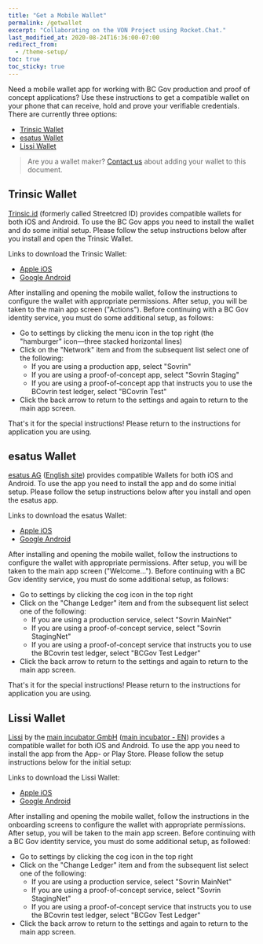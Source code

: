 ```yaml
---
title: "Get a Mobile Wallet"
permalink: /getwallet
excerpt: "Collaborating on the VON Project using Rocket.Chat."
last_modified_at: 2020-08-24T16:36:00-07:00
redirect_from:
  - /theme-setup/
toc: true
toc_sticky: true
---
```


Need a mobile wallet app for working with BC Gov production and proof of concept applications? Use these instructions to get a compatible wallet on your phone that can receive, hold and prove your verifiable credentials. There are currently three options:

- [Trinsic Wallet](#trinsic-wallet)
- [esatus Wallet](#esatus-wallet)
- [Lissi Wallet](#lissi-wallet)

> Are you a wallet maker?  [Contact us](mailto:swcurran@cloudcompass.ca,john.jordan@gov.bc.ca?subject=Contributing%20to%20VON) about adding your wallet to this document.

## Trinsic Wallet

[Trinsic.id](https://trinsic.id) (formerly called Streetcred ID) provides compatible wallets for both iOS and Android. To use the BC Gov apps you need to install the wallet and do some initial setup. Please follow the setup instructions below after you install and open the Trinsic Wallet.

Links to download the Trinsic Wallet:

- [Apple iOS](https://apps.apple.com/us/app/streetcred-identity-agent/id1475160728)
- [Google Android](https://play.google.com/store/apps/details?id=id.streetcred.apps.mobile)

After installing and opening the mobile wallet, follow the instructions to configure the wallet with appropriate permissions. After setup, you will be taken to the main app screen ("Actions"). Before continuing with a BC Gov identity service, you must do some additional setup, as follows:

- Go to settings by clicking the menu icon in the top right (the "hamburger" icon&mdash;three stacked horizontal lines)
- Click on the "Network" item and from the subsequent list select one of the following:
  - If you are using a production app, select "Sovrin"
  - If you are using a proof-of-concept app, select "Sovrin Staging"
  - If you are using a proof-of-concept app that instructs you to use the BCovrin test ledger, select "BCovrin Test"
- Click the back arrow to return to the settings and again to return to the main app screen.

That's it for the special instructions! Please return to the instructions for application you are using.

## esatus Wallet

[esatus AG](https://esatus.com) ([English site](https://esatus.com/?lang=en)) provides compatible Wallets for both iOS and Android. To use the app you need to install the app and do some initial setup. Please follow the setup instructions below after you install and open the esatus app.

Links to download the esatus Wallet:

- [Apple iOS](https://apps.apple.com/ca/app/esatus-wallet/id1496769057)
- [Google Android](https://play.google.com/store/apps/details?id=com.esatus.wallet)

After installing and opening the mobile wallet, follow the instructions to configure the wallet with appropriate permissions. After setup, you will be taken to the main app screen ("Welcome..."). Before continuing with a BC Gov identity service, you must do some additional setup, as follows:

- Go to settings by clicking the cog icon in the top right
- Click on the "Change Ledger" item and from the subsequent list select one of the following:
  - If you are using a production service, select "Sovrin MainNet"
  - If you are using a proof-of-concept service, select "Sovrin StagingNet"
  - If you are using a proof-of-concept service that instructs you to use the BCovrin test ledger, select "BCGov Test Ledger"
- Click the back arrow to return to the settings and again to return to the main app screen.

That's it for the special instructions! Please return to the instructions for application you are using.

## Lissi Wallet

[Lissi](https://lissi.id/) by the [main incubator GmbH](https://main-incubator.com/) ([main incubator - EN](https://main-incubator.com/en/home/)) provides a compatible wallet for both iOS and Android. To use the app you need to install the app from the App- or Play Store. Please follow the setup instructions below for the initial setup:

Links to download the Lissi Wallet:

- [Apple iOS](https://apps.apple.com/de/app/lissi/id1501321092)
- [Google Android](https://play.google.com/store/apps/details?id=io.lissi.mobile)

After installing and opening the mobile wallet, follow the instructions in the onboarding screens to configure the wallet with appropriate permissions. After setup, you will be taken to the main app screen. Before continuing with a BC Gov identity service, you must do some additional setup, as followed:

- Go to settings by clicking the cog icon in the top right
- Click on the "Change Ledger" item and from the subsequent list select one of the following:
  - If you are using a production service, select "Sovrin MainNet"
  - If you are using a proof-of-concept service, select "Sovrin StagingNet"
  - If you are using a proof-of-concept service that instructs you to use the BCovrin test ledger, select "BCGov Test Ledger"
- Click the back arrow to return to the settings and again to return to the main app screen.
